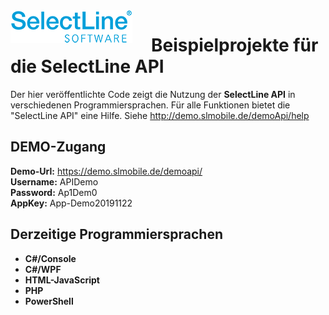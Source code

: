 <img align="left" src="sllogo.png" style="margin-right:30px;">

# Beispielprojekte für die SelectLine API
Der hier veröffentlichte Code zeigt die Nutzung der **SelectLine API** in verschiedenen Programmiersprachen. 
Für alle Funktionen bietet die "SelectLine API" eine Hilfe. Siehe <http://demo.slmobile.de/demoApi/help>

## DEMO-Zugang
**Demo-Url:** https://demo.slmobile.de/demoapi/<br/>
**Username:**	APIDemo<br/>
**Password:**	Ap1Dem0<br/>
**AppKey:**		App-Demo20191122<br/>

## Derzeitige Programmiersprachen
 
- **C#/Console** 
- **C#/WPF**
- **HTML-JavaScript** 
- **PHP**
- **PowerShell**
